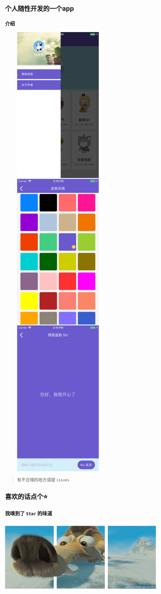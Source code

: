 
## 个人随性开发的一个app

### 介绍

<figure class="third">
    <a href="http://jjx/images/xxx.jpg"><img src="https://github.com/gitSirzh/Nostalgia/blob/master/z_view/img/introduce/userCore.png" width="270"></a>
    <img src="https://github.com/gitSirzh/Nostalgia/blob/master/z_view/img/introduce/colorStyle.png" width="270">
    <img src="https://github.com/gitSirzh/Nostalgia/blob/master/z_view/img/introduce/ai.png" width="270">
</figure>


> 有不合理的地方请提 `issues`


## 喜欢的话点个⭐️
### 我嗅到了 `Star` 的味道
## ![](https://github.com/gitSirzh/Nostalgia/blob/master/z_view/img/introduce/%E5%86%B0%E6%B2%B3%E4%B8%96%E7%BA%AA-%E6%9D%BE%E9%BC%A0.gif)
